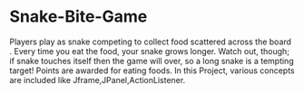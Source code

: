 # Snake-Bite-Game
Players play as snake competing to collect food scattered across the board . Every time you eat the food, your snake grows longer. Watch out, though; if snake touches itself then the game will over, so a long snake is a tempting target! Points are awarded for eating foods.
In this Project, various concepts are included like Jframe,JPanel,ActionListener.
